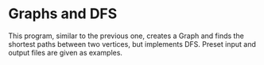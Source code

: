 # Graphs and DFS
This program, similar to the previous one, creates a Graph and finds the shortest paths between two vertices, but implements DFS.
Preset input and output files are given as examples.
